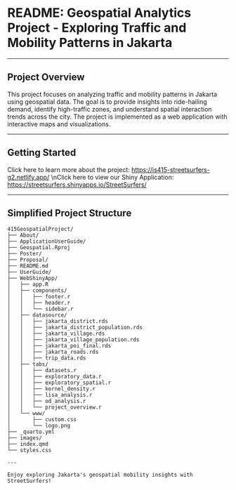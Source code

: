 # README: Geospatial Analytics Project - Exploring Traffic and Mobility Patterns in Jakarta

---

## **Project Overview**

This project focuses on analyzing traffic and mobility patterns in Jakarta using geospatial data. The goal is to provide insights into ride-hailing demand, identify high-traffic zones, and understand spatial interaction trends across the city. The project is implemented as a web application with interactive maps and visualizations.

---

## **Getting Started**

Click here to learn more about the project: https://is415-streetsurfers-g2.netlify.app/ \nClick here to view our Shiny Application:  https://streetsurfers.shinyapps.io/StreetSurfers/

---

## **Simplified Project Structure**

```
415GeospatialProject/
├── About/
├── ApplicationUserGuide/
├── Geospatial.Rproj
├── Poster/
├── Proposal/
├── README.md
├── UserGuide/
├── WebShinyApp/
│   ├── app.R
│   ├── components/
│   │   ├── footer.r
│   │   ├── header.r
│   │   └── sidebar.r
│   ├── datasource/
│   │   ├── jakarta_district.rds
│   │   ├── jakarta_district_population.rds
│   │   ├── jakarta_village.rds
│   │   ├── jakarta_village_population.rds
│   │   ├── jakarta_poi_final.rds
│   │   ├── jakarta_roads.rds
│   │   ├── trip_data.rds
│   ├── tabs/
│   │   ├── datasets.r
│   │   ├── exploratory_data.r
│   │   ├── exploratory_spatial.r
│   │   ├── kernel_density.r
│   │   ├── lisa_analysis.r
│   │   ├── od_analysis.r
│   │   └── project_overview.r
│   └── www/
│       ├── custom.css
│       └── logo.png
├── _quarto.yml
├── images/
├── index.qmd
└── styles.css

---

Enjoy exploring Jakarta's geospatial mobility insights with StreetSurfers!
